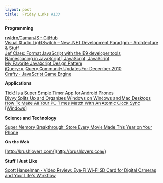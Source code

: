 ```yaml
---
layout: post
title:  Friday Links #133
---
```

**Programming**

[rwldrn/CamanJS – GitHub ](https://github.com/rwldrn/CamanJS#readme)   
[Visual Studio LightSwitch – New .NET Development Paradigm - Architecture & Stuff](http://blogs.msdn.com/b/billzack/archive/2010/12/23/visual-studio-lightswitch-new-net-development-paradigm.aspx?utm_source=feedburner&utm_medium=feed&utm_campaign=Feed%3A+ArchitectureStuff+%28Architecture+%26+Stuff%29)   
[Jef Claes: Format JavaScript with the IE9 developer tools](http://jclaes.blogspot.com/2010/12/format-javascript-with-ie9-developer.html)   
[Namespacing in JavaScript | JavaScript, JavaScript](http://javascriptweblog.wordpress.com/2010/12/07/namespacing-in-javascript/#b5cdb9f33b70caa8afd5e7ff41f6799f)   
[My Favorite JavaScript Design Pattern ](http://blogs.sitepoint.com/2010/11/30/my-favorite-javascript-design-pattern/)   
[jQuery: » jQuery Community Updates For December 2010](http://blog.jquery.com/2010/12/28/jquery-community-updates-for-december-2010/?utm_source=javascriptweekly&utm_medium=email)   
[Crafty - JavaScript Game Engine](http://craftyjs.com/)

**Applications**

[Tick! Is a Super Simple Timer App for Android Phones](http://lifehacker.com/5717691/tick-is-a-super-simple-timer-app-for-android-phones)   
[Divvy Splits Up and Organizes Windows on Windows and Mac Desktops ](http://lifehacker.com/5715221/divvy-window-organizer-lands-on-windows)   
[How To Make All Your PC Times Match With An Atomic Clock Sync [Windows]](http://www.makeuseof.com/tag/pc-times-match-atomic-clock-sync-windows/)

**Science and Technology**

[Super Memory Breakthrough: Store Every Movie Made This Year on Your Phone](http://www.extremetech.com/article2/0,2845,2374767,00.asp)

**On the Web**

[http://brushlovers.com/](http://brushlovers.com/)

**Stuff I Just Like**

[Scott Hanselman - Video Review: Eye-Fi Wi-Fi SD Card for Digital Cameras and Your Life's Workflow ](http://www.hanselman.com/blog/VideoReviewEyeFiWiFiSDCardForDigitalCamerasAndYourLifesWorkflow.aspx)
